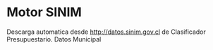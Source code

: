 # Motor SINIM

Descarga automatica desde http://datos.sinim.gov.cl de
Clasificador Presupuestario.
Datos Municipal
